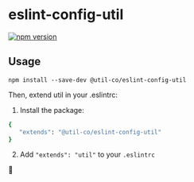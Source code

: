 # eslint-config-util

[![npm version](https://badge.fury.io/js/eslint-config-airbnb.svg)](https://badge.fury.io/js/eslint-config-airbnb)

## Usage

`npm install --save-dev @util-co/eslint-config-util`

Then, extend util in your .eslintrc:

1. Install the package:

```sh
{
   "extends": "@util-co/eslint-config-util"
}
```

2. Add `"extends": "util"` to your `.eslintrc`

🎉
